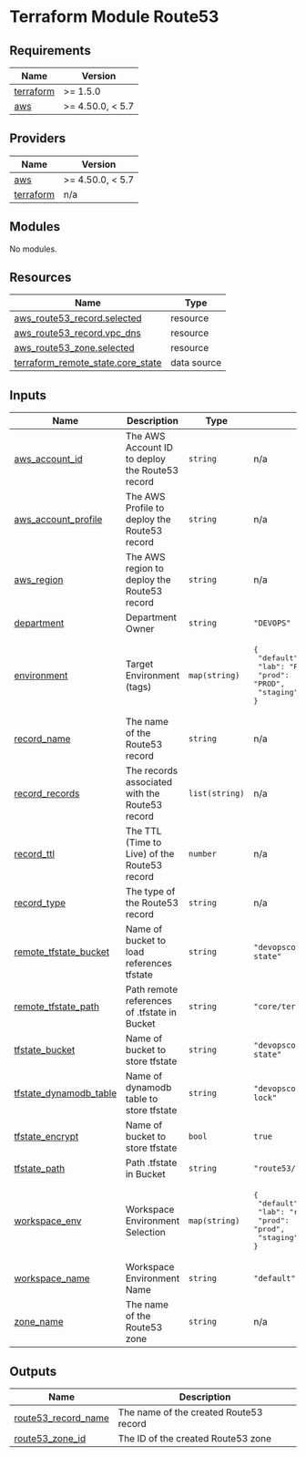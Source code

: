 # Terraform Module Route53

<!-- BEGIN_TF_DOCS -->
## Requirements

| Name | Version |
|------|---------|
| <a name="requirement_terraform"></a> [terraform](#requirement\_terraform) | >= 1.5.0 |
| <a name="requirement_aws"></a> [aws](#requirement\_aws) | >= 4.50.0, < 5.7 |

## Providers

| Name | Version |
|------|---------|
| <a name="provider_aws"></a> [aws](#provider\_aws) | >= 4.50.0, < 5.7 |
| <a name="provider_terraform"></a> [terraform](#provider\_terraform) | n/a |

## Modules

No modules.

## Resources

| Name | Type |
|------|------|
| [aws_route53_record.selected](https://registry.terraform.io/providers/opentofu/aws/latest/docs/resources/route53_record) | resource |
| [aws_route53_record.vpc_dns](https://registry.terraform.io/providers/opentofu/aws/latest/docs/resources/route53_record) | resource |
| [aws_route53_zone.selected](https://registry.terraform.io/providers/opentofu/aws/latest/docs/resources/route53_zone) | resource |
| [terraform_remote_state.core_state](https://registry.terraform.io/providers/hashicorp/terraform/latest/docs/data-sources/remote_state) | data source |

## Inputs

| Name | Description | Type | Default | Required |
|------|-------------|------|---------|:--------:|
| <a name="input_aws_account_id"></a> [aws\_account\_id](#input\_aws\_account\_id) | The AWS Account ID to deploy the Route53 record | `string` | n/a | yes |
| <a name="input_aws_account_profile"></a> [aws\_account\_profile](#input\_aws\_account\_profile) | The AWS Profile to deploy the Route53 record | `string` | n/a | yes |
| <a name="input_aws_region"></a> [aws\_region](#input\_aws\_region) | The AWS region to deploy the Route53 record | `string` | n/a | yes |
| <a name="input_department"></a> [department](#input\_department) | Department Owner | `string` | `"DEVOPS"` | no |
| <a name="input_environment"></a> [environment](#input\_environment) | Target Environment (tags) | `map(string)` | <pre>{<br>  "default": "DEF",<br>  "lab": "RND",<br>  "prod": "PROD",<br>  "staging": "STG"<br>}</pre> | no |
| <a name="input_record_name"></a> [record\_name](#input\_record\_name) | The name of the Route53 record | `string` | n/a | yes |
| <a name="input_record_records"></a> [record\_records](#input\_record\_records) | The records associated with the Route53 record | `list(string)` | n/a | yes |
| <a name="input_record_ttl"></a> [record\_ttl](#input\_record\_ttl) | The TTL (Time to Live) of the Route53 record | `number` | n/a | yes |
| <a name="input_record_type"></a> [record\_type](#input\_record\_type) | The type of the Route53 record | `string` | n/a | yes |
| <a name="input_remote_tfstate_bucket"></a> [remote\_tfstate\_bucket](#input\_remote\_tfstate\_bucket) | Name of bucket to load references tfstate | `string` | `"devopscorner-tf-remote-state"` | no |
| <a name="input_remote_tfstate_path"></a> [remote\_tfstate\_path](#input\_remote\_tfstate\_path) | Path remote references of .tfstate in Bucket | `string` | `"core/terraform.tfstate"` | no |
| <a name="input_tfstate_bucket"></a> [tfstate\_bucket](#input\_tfstate\_bucket) | Name of bucket to store tfstate | `string` | `"devopscorner-tf-remote-state"` | no |
| <a name="input_tfstate_dynamodb_table"></a> [tfstate\_dynamodb\_table](#input\_tfstate\_dynamodb\_table) | Name of dynamodb table to store tfstate | `string` | `"devopscorner-tf-state-lock"` | no |
| <a name="input_tfstate_encrypt"></a> [tfstate\_encrypt](#input\_tfstate\_encrypt) | Name of bucket to store tfstate | `bool` | `true` | no |
| <a name="input_tfstate_path"></a> [tfstate\_path](#input\_tfstate\_path) | Path .tfstate in Bucket | `string` | `"route53/terraform.tfstate"` | no |
| <a name="input_workspace_env"></a> [workspace\_env](#input\_workspace\_env) | Workspace Environment Selection | `map(string)` | <pre>{<br>  "default": "default",<br>  "lab": "rnd",<br>  "prod": "prod",<br>  "staging": "staging"<br>}</pre> | no |
| <a name="input_workspace_name"></a> [workspace\_name](#input\_workspace\_name) | Workspace Environment Name | `string` | `"default"` | no |
| <a name="input_zone_name"></a> [zone\_name](#input\_zone\_name) | The name of the Route53 zone | `string` | n/a | yes |

## Outputs

| Name | Description |
|------|-------------|
| <a name="output_route53_record_name"></a> [route53\_record\_name](#output\_route53\_record\_name) | The name of the created Route53 record |
| <a name="output_route53_zone_id"></a> [route53\_zone\_id](#output\_route53\_zone\_id) | The ID of the created Route53 zone |
<!-- END_TF_DOCS -->